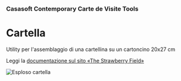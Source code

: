 ﻿### Casasoft Contemporary Carte de Visite Tools

# Cartella

Utility per l'assemblaggio di una cartellina su un cartoncino 20x27 cm

Leggi la [documentazione sul sito «The Strawberry Field»](https://strawberryfield.altervista.org/carte_de_visite/creazione_cartellina.php)

![Esploso cartella](https://strawberryfield.altervista.org/carte_de_visite/foto/prototipo_cartellina.jpg)

